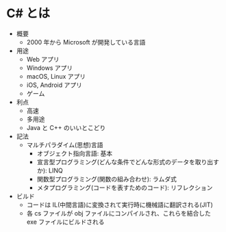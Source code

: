 # C# とは

- 概要
  - 2000 年から Microsoft が開発している言語
- 用途
  - Web アプリ
  - Windows アプリ
  - macOS, Linux アプリ
  - iOS, Android アプリ
  - ゲーム
- 利点
  - 高速
  - 多用途
  - Java と C++ のいいとこどり
- 記法
  - マルチパラダイム(思想)言語
    - オブジェクト指向言語: 基本
    - 宣言型プログラミング(どんな条件でどんな形式のデータを取り出すか): LINQ
    - 関数型プログラミング(関数の組み合わせ): ラムダ式
    - メタプログラミング(コードを表すためのコード): リフレクション
- ビルド
  - コードは IL(中間言語)に変換されて実行時に機械語に翻訳される(JIT)
  - 各 cs ファイルが obj ファイルにコンパイルされ、これらを結合した exe ファイルにビルドされる
